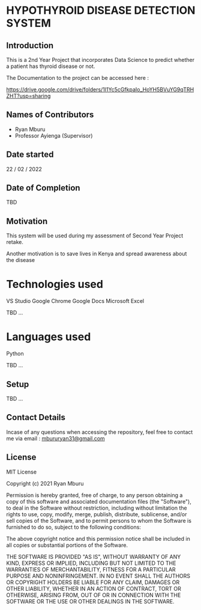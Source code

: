 # HYPOTHYROID DISEASE DETECTION SYSTEM

## Introduction

This is a 2nd Year Project that incorporates Data Science to predict whether a patient has thyroid disease or not.

The Documentation to the project can be accessed here : 

https://drive.google.com/drive/folders/1l1Yc5cGfkpaIo_HoYH5BVuYG9qTRHZHT?usp=sharing

## Names of Contributors

- Ryan Mburu
- Professor Ayienga (Supervisor)

## Date started

22 / 02 / 2022

## Date of Completion

TBD

## Motivation

This system will be used during my assessment of Second Year Project retake.

Another motivation is to save lives in Kenya and spread awareness about the disease

# Technologies used

VS Studio
Google Chrome
Google Docs
Microsoft Excel

TBD ...

# Languages used

Python

TBD ...

## Setup

TBD ...

## Contact Details

Incase of any questions when accessing the repository, feel free to contact me via email : 
mbururyan31@gmail.com

## License

MIT License

Copyright (c) 2021 Ryan Mburu

Permission is hereby granted, free of charge, to any person obtaining a copy of this software and associated documentation files (the "Software"), to deal in the Software without restriction, including without limitation the rights to use, copy, modify, merge, publish, distribute, sublicense, and/or sell copies of the Software, and to permit persons to whom the Software is furnished to do so, subject to the following conditions:

The above copyright notice and this permission notice shall be included in all copies or substantial portions of the Software.

THE SOFTWARE IS PROVIDED "AS IS", WITHOUT WARRANTY OF ANY KIND, EXPRESS OR IMPLIED, INCLUDING BUT NOT LIMITED TO THE WARRANTIES OF MERCHANTABILITY, FITNESS FOR A PARTICULAR PURPOSE AND NONINFRINGEMENT. IN NO EVENT SHALL THE AUTHORS OR COPYRIGHT HOLDERS BE LIABLE FOR ANY CLAIM, DAMAGES OR OTHER LIABILITY, WHETHER IN AN ACTION OF CONTRACT, TORT OR OTHERWISE, ARISING FROM, OUT OF OR IN CONNECTION WITH THE SOFTWARE OR THE USE OR OTHER DEALINGS IN THE SOFTWARE.
